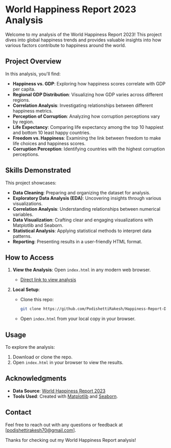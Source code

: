 # World Happiness Report 2023 Analysis

Welcome to my analysis of the World Happiness Report 2023! This project dives into global happiness trends and provides valuable insights into how various factors contribute to happiness around the world.

## Project Overview

In this analysis, you'll find:

- **Happiness vs. GDP**: Exploring how happiness scores correlate with GDP per capita.
- **Regional GDP Distribution**: Visualizing how GDP varies across different regions.
- **Correlation Analysis**: Investigating relationships between different happiness metrics.
- **Perception of Corruption**: Analyzing how corruption perceptions vary by region.
- **Life Expectancy**: Comparing life expectancy among the top 10 happiest and bottom 10 least happy countries.
- **Freedom vs. Happiness**: Examining the link between freedom to make life choices and happiness scores.
- **Corruption Perception**: Identifying countries with the highest corruption perceptions.

## Skills Demonstrated

This project showcases:

- **Data Cleaning**: Preparing and organizing the dataset for analysis.
- **Exploratory Data Analysis (EDA)**: Uncovering insights through various visualizations.
- **Correlation Analysis**: Understanding relationships between numerical variables.
- **Data Visualization**: Crafting clear and engaging visualizations with Matplotlib and Seaborn.
- **Statistical Analysis**: Applying statistical methods to interpret data patterns.
- **Reporting**: Presenting results in a user-friendly HTML format.


## How to Access

1. **View the Analysis**: Open `index.html` in any modern web browser. 
   - [Direct link to view analysis](https://podishettirakesh.github.io/Happiness-Report-Data-Analysis/) 

2. **Local Setup**:
   - Clone this repo:
     ```bash
     git clone https://github.com/PodishettiRakesh/Happiness-Report-Data-Analysis.git
     ```
   - Open `index.html` from your local copy in your browser.

## Usage

To explore the analysis:
1. Download or clone the repo.
2. Open `index.html` in your browser to view the results.

## Acknowledgments

- **Data Source**: [World Happiness Report 2023](https://worldhappiness.report)
- **Tools Used**: Created with [Matplotlib](https://matplotlib.org/) and [Seaborn](https://seaborn.pydata.org/).

## Contact

Feel free to reach out with any questions or feedback at [podishettirakesh70@gmail.com].

Thanks for checking out my World Happiness Report analysis!
